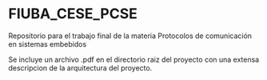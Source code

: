# FIUBA_CESE_PCSE
Repositorio para el trabajo final de la materia Protocolos de comunicación en sistemas embebidos

Se incluye un archivo .pdf en el directorio raiz del proyecto con una extensa descripcion de la arquitectura del proyecto.
